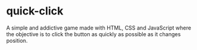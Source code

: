# quick-click
A simple and addictive game made with HTML, CSS and JavaScript where the objective is to click the button as quickly as possible as it changes position.
